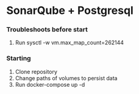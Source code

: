# SonarQube + Postgresql

### Troubleshoots before start
1. Run sysctl -w vm.max_map_count=262144

### Starting
1. Clone repository
2. Change paths of volumes to persist data
3. Run docker-compose up -d